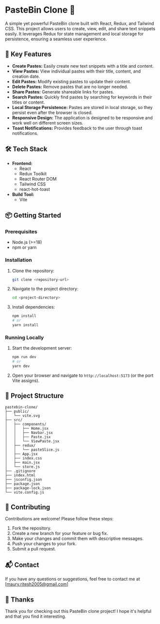 # PasteBin Clone 📝

A simple yet powerful PasteBin clone built with React, Redux, and Tailwind CSS. This project allows users to create, view, edit, and share text snippets easily. It leverages Redux for state management and local storage for persistence, ensuring a seamless user experience.

## 🚀 Key Features

- **Create Pastes:** Easily create new text snippets with a title and content.
- **View Pastes:** View individual pastes with their title, content, and creation date.
- **Edit Pastes:** Modify existing pastes to update their content.
- **Delete Pastes:** Remove pastes that are no longer needed.
- **Share Pastes:** Generate shareable links for pastes.
- **Search Pastes:** Quickly find pastes by searching for keywords in their titles or content.
- **Local Storage Persistence:** Pastes are stored in local storage, so they persist even after the browser is closed.
- **Responsive Design:** The application is designed to be responsive and work well on different screen sizes.
- **Toast Notifications:** Provides feedback to the user through toast notifications.

## 🛠️ Tech Stack

- **Frontend:**
    - React
    - Redux Toolkit
    - React Router DOM
    - Tailwind CSS
    - react-hot-toast
- **Build Tool:**
    - Vite

## 📦 Getting Started

### Prerequisites

- Node.js (>=18)
- npm or yarn

### Installation

1.  Clone the repository:

    ```bash
    git clone <repository-url>
    ```

2.  Navigate to the project directory:

    ```bash
    cd <project-directory>
    ```

3.  Install dependencies:

    ```bash
    npm install
    # or
    yarn install
    ```

### Running Locally

1.  Start the development server:

    ```bash
    npm run dev
    # or
    yarn dev
    ```

2.  Open your browser and navigate to `http://localhost:5173` (or the port Vite assigns).

## 📂 Project Structure

```
pastebin-clone/
├── public/
│   └── vite.svg
├── src/
│   ├── components/
│   │   ├── Home.jsx
│   │   ├── Navbar.jsx
│   │   ├── Paste.jsx
│   │   └── ViewPaste.jsx
│   ├── redux/
│   │   └── pasteSlice.js
│   ├── App.jsx
│   ├── index.css
│   ├── main.jsx
│   └── store.js
├── .gitignore
├── index.html
├── jsconfig.json
├── package.json
├── package-lock.json
└── vite.config.js
```



## 🤝 Contributing

Contributions are welcome! Please follow these steps:

1.  Fork the repository.
2.  Create a new branch for your feature or bug fix.
3.  Make your changes and commit them with descriptive messages.
4.  Push your changes to your fork.
5.  Submit a pull request.



## 📬 Contact

If you have any questions or suggestions, feel free to contact me at [maury.ritesh2005@gmail.com]
## 💖 Thanks

Thank you for checking out this PasteBin clone project! I hope it's helpful and that you find it interesting.



